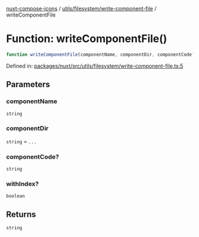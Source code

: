 [nuxt-compose-icons](../../../../modules.md) / [utils/filesystem/write-component-file](../index.md) / writeComponentFile

# Function: writeComponentFile()

```ts
function writeComponentFile(componentName, componentDir, componentCode?, withIndex?): string;
```

Defined in: [packages/nuxt/src/utils/filesystem/write-component-file.ts:5](https://github.com/arthur-plazanet/nuxt-compose-icons/blob/99c7adb9fc4bc50d94b098116a004219498c2ced/packages/nuxt/src/utils/filesystem/write-component-file.ts#L5)

## Parameters

### componentName

`string`

### componentDir

`string` = `...`

### componentCode?

`string`

### withIndex?

`boolean`

## Returns

`string`
